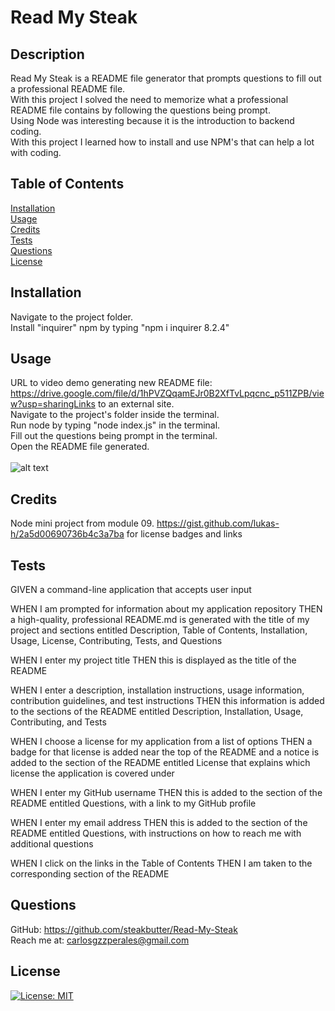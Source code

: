 # Read My Steak

## Description
Read My Steak is a README file generator that prompts questions to fill out a professional README file. <br>
With this project I solved the need to memorize what a professional README file contains by following the questions being prompt. <br>
Using Node was interesting because it is the introduction to backend coding. <br>
With this project I learned how to install and use NPM's that can help a lot with coding.

## Table of Contents
[Installation](#installation) <br>
[Usage](#usage) <br>
[Credits](#credits) <br>
[Tests](#tests) <br>
[Questions](#questions) <br>
[License](#license) <br>

## Installation
Navigate to the project folder. <br>
Install "inquirer" npm by typing "npm i inquirer 8.2.4"

## Usage
URL to video demo generating new README file: https://drive.google.com/file/d/1hPVZQqamEJr0B2XfTvLpqcnc_p511ZPB/view?usp=sharingLinks to an external site. <br>
Navigate to the project's folder inside the terminal. <br>
Run node by typing "node index.js" in the terminal. <br>
Fill out the questions being prompt in the terminal. <br>
Open the README file generated. <br><br>
![alt text](<Node Challenge module 09.gif>)

## Credits
Node mini project from module 09. 
https://gist.github.com/lukas-h/2a5d00690736b4c3a7ba  for license badges and links

## Tests
GIVEN a command-line application that accepts user input

WHEN I am prompted for information about my application repository
THEN a high-quality, professional README.md is generated with the title of my project and sections entitled Description, Table of Contents, Installation, Usage, License, Contributing, Tests, and Questions

WHEN I enter my project title
THEN this is displayed as the title of the README

WHEN I enter a description, installation instructions, usage information, contribution guidelines, and test instructions
THEN this information is added to the sections of the README entitled Description, Installation, Usage, Contributing, and Tests


WHEN I choose a license for my application from a list of options
THEN a badge for that license is added near the top of the README and a notice is added to the section of the README entitled License that explains which license the application is covered under

WHEN I enter my GitHub username
THEN this is added to the section of the README entitled Questions, with a link to my GitHub profile

WHEN I enter my email address
THEN this is added to the section of the README entitled Questions, with instructions on how to reach me with additional questions

WHEN I click on the links in the Table of Contents
THEN I am taken to the corresponding section of the README

## Questions
GitHub: https://github.com/steakbutter/Read-My-Steak <br>
Reach me at: carlosgzzperales@gmail.com

## License
[![License: MIT](https://img.shields.io/badge/License-MIT-yellow.svg)](https://opensource.org/licenses/MIT)

